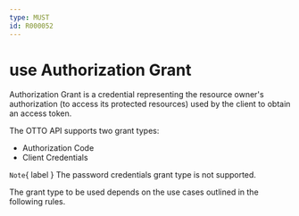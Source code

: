 ```yaml
---
type: MUST
id: R000052
---
```


# use Authorization Grant

Authorization Grant is a credential representing the resource owner's authorization (to access its protected resources) used by the client to obtain an access token.

The OTTO API supports two grant types:

- Authorization Code
- Client Credentials

`Note`{ label } The password credentials grant type is not supported.

The grant type to be used depends on the use cases outlined in the following rules.
